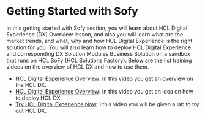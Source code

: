 # Getting Started with Sofy

In this getting started with Sofy section, you will learn about HCL Digital Experience (DX) Overview lesson, and also you will learn what are the market trends, and what, why and how HCL Digital Experience is the right solution for you. You will also learn how to deploy HCL Digital Experience and corresponding DX Solution Modules Business Solution on a sandbox that runs on HCL SoFy (HCL Solutions Factory). Below are the list training videos on the overview of HCL DX and how to use them.

- [HCL Digital Experience Overview](https://academy.hcltechsw.com/courses/lesson/?id=273): In this video you get an overview on the HCL DX.
- [HCL Digital Experience Overview](https://academy.hcltechsw.com/courses/lesson/?id=279): In this video you get an idea on how to deploy HCL DX.
- [Try HCL Digital Experience Now](https://academy.hcltechsw.com/courses/lesson/?id=280): I this video you will be given a lab to try out HCL DX.
